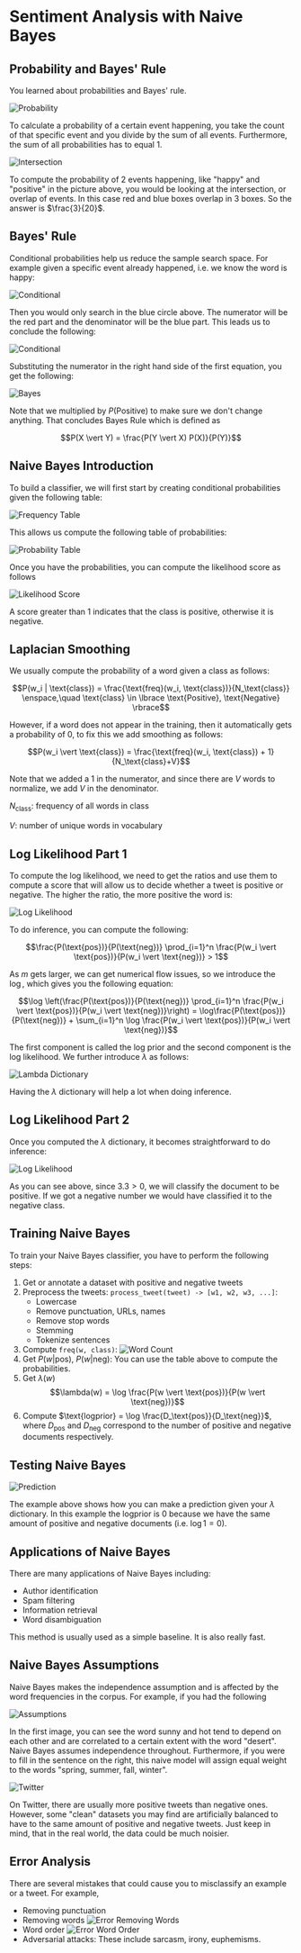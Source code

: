 # Sentiment Analysis with Naive Bayes

## Probability and Bayes' Rule

You learned about probabilities and Bayes' rule.

![Probability](./images/n2-probability.png)

To calculate a probability of a certain event happening, you take the count of that specific event and you divide by the sum of all events. Furthermore, the sum of all probabilities has to equal 1.

![Intersection](./images/n2-intersection.png)

To compute the probability of 2 events happening, like "happy" and "positive" in the picture above, you would be looking at the intersection, or overlap of events. In this case red and blue boxes overlap in 3 boxes. So the answer is $\frac{3}{20}$​.

## Bayes' Rule

Conditional probabilities help us reduce the sample search space. For example given a specific event already happened, i.e. we know the word is happy:

![Conditional](./images/n2-conditional-1.png)

Then you would only search in the blue circle above. The numerator will be the red part and the denominator will be the blue part. This leads us to conclude the following:

![Conditional](./images/n2-conditional-2.png)

Substituting the numerator in the right hand side of the first equation, you get the following:

![Bayes](./images/n2-bayes.png)

Note that we multiplied by $P(\text{Positive})$ to make sure we don't change anything. That concludes Bayes Rule which is defined as

$$P(X \vert Y) = \frac{P(Y \vert X) P(X)}{P(Y)}$$

## Naive Bayes Introduction

To build a classifier, we will first start by creating conditional probabilities given the following table:

![Frequency Table](./images/n2-frequency-table.png)

This allows us compute the following table of probabilities:

![Probability Table](./images/n2-probability-table.png)

Once you have the probabilities, you can compute the likelihood score as follows

![Likelihood Score](./images/n2-likelihood-score.png)

A score greater than 1 indicates that the class is positive, otherwise it is negative.

## Laplacian Smoothing

We usually compute the probability of a word given a class as follows:

$$P(w_i | \text{class}) = \frac{\text{freq}(w_i, \text{class})}{N_\text{class}} \enspace,\quad \text{class} \in \lbrace \text{Positive}, \text{Negative} \rbrace$$

However, if a word does not appear in the training, then it automatically gets a probability of 0, to fix this we add smoothing as follows:

$$P(w_i \vert \text{class}) = \frac{\text{freq}(w_i, \text{class}) + 1}{N_\text{class}+V}$$

Note that we added a $1$ in the numerator, and since there are $V$ words to normalize, we add $V$ in the denominator.

$N_\text{class}$​: frequency of all words in class

$V$: number of unique words in vocabulary

## Log Likelihood Part 1

To compute the log likelihood, we need to get the ratios and use them to compute a score that will allow us to decide whether a tweet is positive or negative. The higher the ratio, the more positive the word is:

![Log Likelihood](./images/n2-log-likelihood-1.png)

To do inference, you can compute the following:

$$\frac{P(\text{pos})}{P(\text{neg})} \prod_{i=1}^n \frac{P(w_i \vert \text{pos})}{P(w_i \vert \text{neg})} > 1$$

As $m$ gets larger, we can get numerical flow issues, so we introduce the $\log$, which gives you the following equation:

$$\log \left(\frac{P(\text{pos})}{P(\text{neg})} \prod_{i=1}^n \frac{P(w_i \vert \text{pos})}{P(w_i \vert \text{neg})}\right) = \log\frac{P(\text{pos})}{P(\text{neg})} + \sum_{i=1}^n \log \frac{P(w_i \vert \text{pos})}{P(w_i \vert \text{neg})}$$

The first component is called the log prior and the second component is the log likelihood. We further introduce $\lambda$ as follows:

![Lambda Dictionary](./images/n2-lambda-dictionary.png)

Having the $\lambda$ dictionary will help a lot when doing inference.

## Log Likelihood Part 2

Once you computed the $\lambda$ dictionary, it becomes straightforward to do inference:

![Log Likelihood](./images/n2-log-likelihood-2.png)

As you can see above, since $3.3 > 0$, we will classify the document to be positive. If we got a negative number we would have classified it to the negative class.

## Training Naive Bayes

To train your Naive Bayes classifier, you have to perform the following steps:

1. Get or annotate a dataset with positive and negative tweets
2. Preprocess the tweets: `process_tweet(tweet) -> [w1, w2, w3, ...]`:
   - Lowercase
   - Remove punctuation, URLs, names
   - Remove stop words
   - Stemming
   - Tokenize sentences
3. Compute `freq(w, class)`:
![Word Count](./images/n2-word-count.png)
4. Get $P(w \vert \text{pos})$, $P(w \vert \text{neg})$: You can use the table above to compute the probabilities.
5. Get $\lambda(w)$
$$\lambda(w) = \log \frac{P(w \vert \text{pos})}{P(w \vert \text{neg})}$$
6. Compute $\text{logprior} = \log \frac{D_\text{pos}}{D_\text{neg}}$, where $D_\text{pos}$​ and $D_\text{neg}$ correspond to the number of positive and negative documents respectively.

## Testing Naive Bayes

![Prediction](./images/n2-prediction.png)

The example above shows how you can make a prediction given your $\lambda$ dictionary. In this example the $\text{logprior}$ is 0 because we have the same amount of positive and negative documents (i.e. $\log 1=0$).

## Applications of Naive Bayes

There are many applications of Naive Bayes including:

- Author identification
- Spam filtering
- Information retrieval
- Word disambiguation

This method is usually used as a simple baseline. It is also really fast.

## Naive Bayes Assumptions

Naive Bayes makes the independence assumption and is affected by the word frequencies in the corpus. For example, if you had the following

![Assumptions](./images/n2-assumptions.png)

In the first image, you can see the word sunny and hot tend to depend on each other and are correlated to a certain extent with the word "desert". Naive Bayes assumes independence throughout. Furthermore, if you were to fill in the sentence on the right, this naive model will assign equal weight to the words "spring, summer, fall, winter".

![Twitter](./images/n2-twitter.png)

On Twitter, there are usually more positive tweets than negative ones. However, some "clean" datasets you may find are artificially balanced to have to the same amount of positive and negative tweets. Just keep in mind, that in the real world, the data could be much noisier.

## Error Analysis

There are several mistakes that could cause you to misclassify an example or a tweet. For example,

- Removing punctuation
- Removing words
![Error Removing Words](./images/n2-error-removing-words.png)
- Word order
![Error Word Order](./images/n2-error-word-order.png)
- Adversarial attacks: These include sarcasm, irony, euphemisms.
